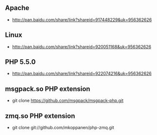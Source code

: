 ## Apache
 * http://pan.baidu.com/share/link?shareid=917448229&uk=956362626

## Linux
 * http://pan.baidu.com/share/link?shareid=920051168&uk=956362626

## PHP 5.5.0
 * http://pan.baidu.com/share/link?shareid=922074216&uk=956362626

## msgpack.so PHP extension
 * git clone https://github.com/msgpack/msgpack-php.git

## zmq.so PHP extension
 * git clone git://github.com/mkoppanen/php-zmq.git

